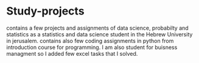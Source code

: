 # Study-projects
contains a few projects and assignments of data science, probabilty and statistics as a statistics and data science student in the Hebrew University in jerusalem. 
contains also few coding assignments in python from introduction course for programming.
I am also student for buisness managment so I added few excel tasks that I solved.
